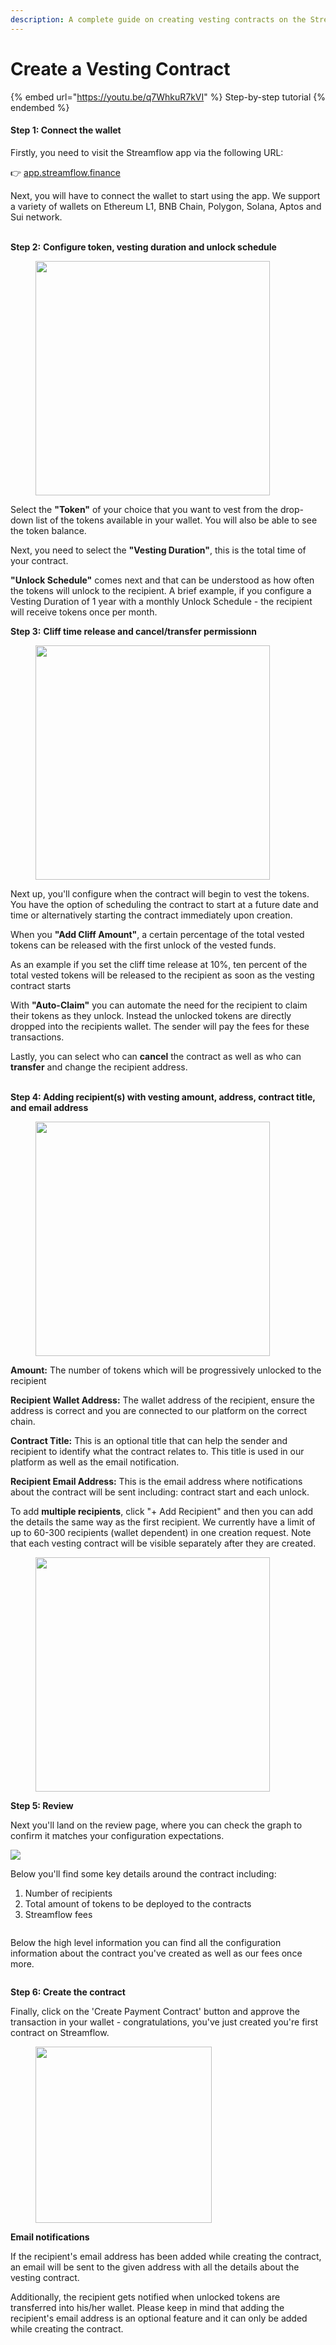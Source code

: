 ```yaml
---
description: A complete guide on creating vesting contracts on the Streamflow app
---
```


# Create a Vesting Contract

{% embed url="https://youtu.be/q7WhkuR7kVI" %}
Step-by-step tutorial
{% endembed %}

#### Step 1: Connect the wallet

Firstly, you need to visit the Streamflow app via the following URL:

👉 [app.streamflow.finance](https://bit.ly/3igHaDj)

Next, you will have to connect the wallet to start using the app. We support a variety of wallets on Ethereum L1, BNB Chain, Polygon, Solana, Aptos and Sui network.

\
**Step 2:** **Configure token, vesting duration and unlock schedule**

<figure><img src="../.gitbook/assets/image (11).png" alt="" width="375"><figcaption></figcaption></figure>

Select the **"Token"** of your choice that you want to vest from the drop-down list of the tokens available in your wallet. You will also be able to see the token balance.

Next, you need to select the **"Vesting Duration"**, this is the total time of your contract.

**"Unlock Schedule"** comes next and that can be understood as how often the tokens will unlock to the recipient. A brief example, if you configure a Vesting Duration of 1 year with a monthly Unlock Schedule - the recipient will receive tokens once per month.&#x20;

**Step 3:** **Cliff time release and cancel/transfer permissionn**

<figure><img src="../.gitbook/assets/image (12).png" alt="" width="375"><figcaption></figcaption></figure>

Next up, you'll configure when the contract will begin to vest the tokens. You have the option of scheduling the contract to start at a future date and time or alternatively starting the contract immediately upon creation.&#x20;

When you **"Add Cliff Amount"**, a certain percentage of the total vested tokens can be released with the first unlock of the vested funds.

As an example if you set the cliff time release at 10%, ten percent of the total vested tokens will be released to the recipient as soon as the vesting contract starts&#x20;

With **"Auto-Claim"** you can automate the need for the recipient to claim their tokens as they unlock. Instead the unlocked tokens are directly dropped into the recipients wallet. The sender will pay the fees for these transactions. &#x20;

Lastly, you can select who can **cancel** the contract as well as who can **transfer** and change the recipient address.&#x20;

\
**Step 4: Adding recipient(s) with vesting amount, address, contract title, and email address**

<figure><img src="../.gitbook/assets/image (13).png" alt="" width="375"><figcaption></figcaption></figure>

**Amount:** The number of tokens which will be progressively unlocked to the recipient

**Recipient Wallet Address:** The wallet address of the recipient, ensure the address is correct and you are connected to our platform on the correct chain.&#x20;

**Contract Title:** This is an optional title that can help the sender and recipient to identify what the contract relates to. This title is used in our platform as well as the email notification.&#x20;

**Recipient Email Address:** This is the email address where notifications about the contract will be sent including: contract start and each unlock.&#x20;

To add **multiple recipients**, click "+ Add Recipient" and then you can add the details the same way as the first recipient. We currently have a limit of up to 60-300 recipients (wallet dependent)  in one creation request. Note that each vesting contract will be visible separately after they are created.&#x20;

<figure><img src="../.gitbook/assets/image (14).png" alt="" width="375"><figcaption></figcaption></figure>

**Step 5: Review**

Next you'll land on the review page, where you can check the graph to confirm it matches your configuration expectations.

![](<../.gitbook/assets/image (4) (1).png>)

Below you'll find some key details around the contract including:

1. Number of recipients
2. Total amount of tokens to be deployed to the contracts
3. Streamflow fees&#x20;

<figure><img src="../.gitbook/assets/image (5) (1).png" alt=""><figcaption></figcaption></figure>

Below the high level information you can find all the configuration information about the contract you've created as well as our fees once more.&#x20;

<figure><img src="../.gitbook/assets/image (8) (1).png" alt=""><figcaption></figcaption></figure>

**Step 6: Create the contract**

Finally, click on the 'Create Payment Contract' button and approve the transaction in your wallet - congratulations, you've just created you're first contract on Streamflow.  &#x20;

<figure><img src="../.gitbook/assets/image (15).png" alt="" width="282"><figcaption></figcaption></figure>

**Email notifications**

If the recipient's email address has been added while creating the contract, an email will be sent to the given address with all the details about the vesting contract.

Additionally, the recipient gets notified when unlocked tokens are transferred into his/her wallet. Please keep in mind that adding the recipient's email address is an optional feature and it can only be added while creating the contract.

